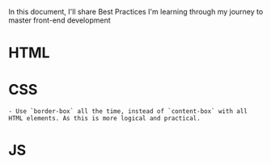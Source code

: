 In this document, I'll share Best Practices I'm learning through my journey to master front-end development

# HTML

# CSS

    - Use `border-box` all the time, instead of `content-box` with all HTML elements. As this is more logical and practical.

# JS
